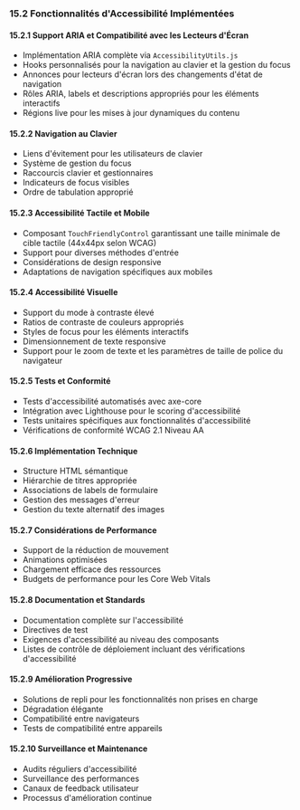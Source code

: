 ### 15.2 Fonctionnalités d'Accessibilité Implémentées

#### 15.2.1 Support ARIA et Compatibilité avec les Lecteurs d'Écran

- Implémentation ARIA complète via `AccessibilityUtils.js`
- Hooks personnalisés pour la navigation au clavier et la gestion du focus
- Annonces pour lecteurs d'écran lors des changements d'état de navigation
- Rôles ARIA, labels et descriptions appropriés pour les éléments interactifs
- Régions live pour les mises à jour dynamiques du contenu

#### 15.2.2 Navigation au Clavier

- Liens d'évitement pour les utilisateurs de clavier
- Système de gestion du focus
- Raccourcis clavier et gestionnaires
- Indicateurs de focus visibles
- Ordre de tabulation approprié

#### 15.2.3 Accessibilité Tactile et Mobile

- Composant `TouchFriendlyControl` garantissant une taille minimale de cible tactile (44x44px selon WCAG)
- Support pour diverses méthodes d'entrée
- Considérations de design responsive
- Adaptations de navigation spécifiques aux mobiles

#### 15.2.4 Accessibilité Visuelle

- Support du mode à contraste élevé
- Ratios de contraste de couleurs appropriés
- Styles de focus pour les éléments interactifs
- Dimensionnement de texte responsive
- Support pour le zoom de texte et les paramètres de taille de police du navigateur

#### 15.2.5 Tests et Conformité

- Tests d'accessibilité automatisés avec axe-core
- Intégration avec Lighthouse pour le scoring d'accessibilité
- Tests unitaires spécifiques aux fonctionnalités d'accessibilité
- Vérifications de conformité WCAG 2.1 Niveau AA

#### 15.2.6 Implémentation Technique

- Structure HTML sémantique
- Hiérarchie de titres appropriée
- Associations de labels de formulaire
- Gestion des messages d'erreur
- Gestion du texte alternatif des images

#### 15.2.7 Considérations de Performance

- Support de la réduction de mouvement
- Animations optimisées
- Chargement efficace des ressources
- Budgets de performance pour les Core Web Vitals

#### 15.2.8 Documentation et Standards

- Documentation complète sur l'accessibilité
- Directives de test
- Exigences d'accessibilité au niveau des composants
- Listes de contrôle de déploiement incluant des vérifications d'accessibilité

#### 15.2.9 Amélioration Progressive

- Solutions de repli pour les fonctionnalités non prises en charge
- Dégradation élégante
- Compatibilité entre navigateurs
- Tests de compatibilité entre appareils

#### 15.2.10 Surveillance et Maintenance

- Audits réguliers d'accessibilité
- Surveillance des performances
- Canaux de feedback utilisateur
- Processus d'amélioration continue
